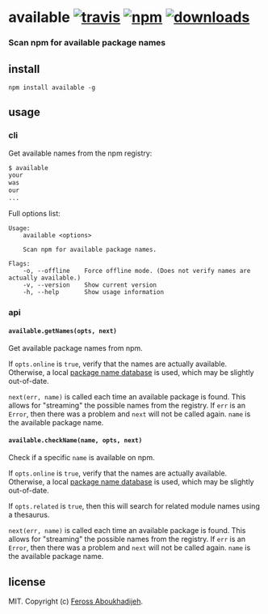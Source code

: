 # available [![travis][travis-image]][travis-url] [![npm][npm-image]][npm-url] [![downloads][downloads-image]][downloads-url]

[travis-image]: https://img.shields.io/travis/feross/available/master.svg
[travis-url]: https://travis-ci.org/feross/available
[npm-image]: https://img.shields.io/npm/v/available.svg
[npm-url]: https://npmjs.org/package/available
[downloads-image]: https://img.shields.io/npm/dm/available.svg
[downloads-url]: https://npmjs.org/package/available

### Scan npm for available package names

## install

```
npm install available -g
```

## usage

### cli

Get available names from the npm registry:

```bash
$ available
your
was
our
...
```

Full options list:

```
Usage:
    available <options>

    Scan npm for available package names.

Flags:
    -o, --offline    Force offline mode. (Does not verify names are actually available.)
    -v, --version    Show current version
    -h, --help       Show usage information
```

### api

#### `available.getNames(opts, next)`

Get available package names from npm.

If `opts.online` is `true`, verify that the
names are actually available. Otherwise, a local
[package name database](https://npmjs.com/package/all-the-package-names) is used,
which may be slightly out-of-date.

`next(err, name)` is called each time an available package is found. This allows
for "streaming" the possible names from the registry. If `err` is an `Error`, then
there was a problem and `next` will not be called again. `name` is the available
package name.

#### `available.checkName(name, opts, next)`

Check if a specific `name` is available on npm.

If `opts.online` is `true`, verify that the
names are actually available. Otherwise, a local
[package name database](https://npmjs.com/package/all-the-package-names) is used,
which may be slightly out-of-date.

If `opts.related` is `true`, then this will search for related module names using
a thesaurus.

`next(err, name)` is called each time an available package is found. This allows
for "streaming" the possible names from the registry. If `err` is an `Error`, then
there was a problem and `next` will not be called again. `name` is the available
package name.

## license

MIT. Copyright (c) [Feross Aboukhadijeh](http://feross.org).

